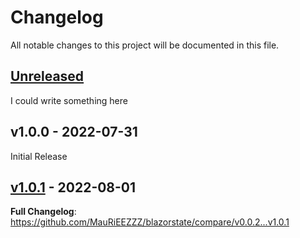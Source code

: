 # Changelog

All notable changes to this project will be documented in this file.

## [Unreleased](https://github.com/MauRiEEZZZ/blazorstate/compare/v1.0.1...HEAD)

I could write something here

## v1.0.0 - 2022-07-31

Initial Release

## [v1.0.1](https://github.com/MauRiEEZZZ/blazorstate/compare/v0.0.2...v1.0.1) - 2022-08-01

**Full Changelog**: https://github.com/MauRiEEZZZ/blazorstate/compare/v0.0.2...v1.0.1
